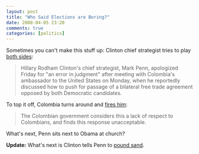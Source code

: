 ```yaml
---
layout: post  
title: "Who Said Elections are Boring?"  
date: 2008-04-05 23:20  
comments: true  
categories: [politics]
---
```


Sometimes you can't make this stuff up: Clinton chief strategist tries to play [both sides][1]: 

>Hillary Rodham Clinton's chief strategist, Mark Penn, apologized Friday for "an error in judgment" after meeting with Colombia's ambassador to the United States on Monday, when he reportedly discussed how to push for passage of a bilateral free trade agreement opposed by both Democratic candidates. 

To top it off, Colombia turns around and [fires him][2]: 

>The Colombian government considers this a lack of respect to Colombians, and finds this response unacceptable. 

What's next, Penn sits next to Obama at church? 

**Update:** What's next is Clinton tells Penn to [pound sand][3]. 

   [1]: http://www.politico.com/news/stories/0408/9390.html
   [2]: http://www.politico.com/blogs/bensmith/0408/Colombia_fires_Penn.html
   [3]: http://apnews.myway.com/article/20080407/D8VSMG800.html
